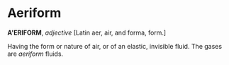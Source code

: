 # Aeriform

**A'ERIFORM**, _adjective_ \[Latin aer, air, and forma, form.\]

Having the form or nature of air, or of an elastic, invisible fluid. The gases are _aeriform_ fluids.